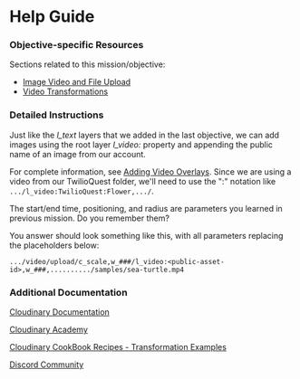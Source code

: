 # Help Guide

### Objective-specific Resources
Sections related to this mission/objective:
* [Image Video and File Upload](https://cloudinary.com/documentation/image_video_and_file_upload?utm_source=twilio&utm_medium=event&utm_campaign=cloudinary-twilioquest-2021)
* [Video Transformations](https://cloudinary.com/documentation/video_manipulation_and_delivery?utm_source=twilio&utm_medium=event&utm_campaign=cloudinary-twilioquest-2021)


### Detailed Instructions
Just like the _l_text_ layers that we added in the last objective, we can add images using the root layer _l\_video:_ property and appending the public name of an image from our account. 

For complete information, see [Adding Video Overlays](https://cloudinary.com/documentation/video_layers?utm_source=twilio&utm_medium=event&utm_campaign=cloudinary-twilioquest-2021#video_overlays). Since we are using a video from our TwilioQuest folder, we'll need to use the ":" notation like `.../l_video:TwilioQuest:Flower,.../`.

The start/end time, positioning, and radius are parameters you learned in previous mission. Do you remember them?

You answer should look something like this, with all parameters replacing the placeholders below:
~~~text
.../video/upload/c_scale,w_###/l_video:<public-asset-id>,w_###,........../samples/sea-turtle.mp4
~~~

### Additional Documentation

[Cloudinary Documentation](https://cloudinary.com/documentation?utm_source=twilio&utm_medium=event&utm_campaign=cloudinary-twilioquest-2021)

[Cloudinary Academy](https://training.cloudinary.com?utm_source=twilio&utm_medium=event&utm_campaign=cloudinary-twilioquest-2021)

[Cloudinary CookBook Recipes - Transformation Examples](https://cloudinary.com/cookbook?utm_source=twilio&utm_medium=event&utm_campaign=cloudinary-twilioquest-2021)

[Discord Community](https://discord.gg/CCsubwFbvd)